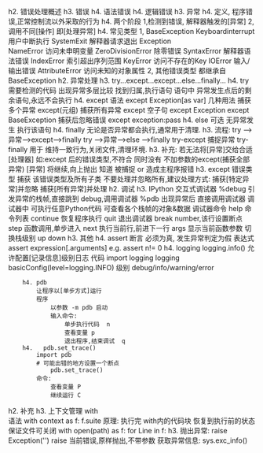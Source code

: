 h2.  错误处理概述
    h3.   错误
        h4. 语法错误
        h4. 逻辑错误
    h3.   异常
        h4.   定义, 程序错误,正常控制流以外采取的行为
        h4.   两个阶段
            1,检测到错误, 解释器触发的[异常]
            2,调用不同[操作] 即[处理异常]
        h4.   常见类型
            1, BaseException
                Keyboardinterrupt 用户中断执行
                SystemExit  解释器请求退出
                Exception  
                    NameError   访问未申明变量
                    ZeroDivisionError  除零错误
                    SyntaxError  解释器语法错误
                    IndexError   索引超出序列范围
                    KeyError     访问不存在的Key
                    IOError      输入/输出错误
                    AttributeError  访问未知的对象属性
            2, 其他错误类型
                都继承自BaseException
h2.  异常处理
    h3.   try...except...except...else...finally...
        h4.   try  
            需要检测的代码
            出现异常多层比较
            找到归属,执行语句
            语句中 异常发生点后的剩余语句,永远不会执行
        h4.   except
            语法  except Exception[as var]
            几种用法
                捕获多个异常
                    except(元组)
                捕获所有异常
                    except 空子句
                    except Exception
                    except BaseException
            捕获后忽略错误
                except exception:pass
        h4.   else
            可选
            无异常发生 执行该语句
        h4.   finally
            无论是否异常都会执行,通常用于清理.
    h3.   流程:
        try -->异常-->except-->finally
        try -->异常-->else -->finally
        try-except 捕捉异常
        try-finally 用于 维持一致行为,关闭文件,清理环境.
    h3.   补充:
        若无法将[异常]交给合适[处理器]
            如:except 后的错误类型,不符合
            同时没有 不加参数的except(捕获全部异常)
        [异常] 将继续,向上抛出
        知道 被捕捉 or 造成主程序报错
    h3.   except 错误类型
        捕获 该错误类型及所有子类
        不要处理并忽略所有,建议处理方式:
            捕获[特定异常]并忽略
            捕获[所有异常]并处理
h2.  调试
    h3.   IPython 交互式调试器
        %debug  引发异常的栈帧,直接跳到 debug,调用调试器
        %pdb    出现异常后 直接调用调试器
        调试器中 可执行任意Python代码
                 可查看各个栈帧的对象&数据
        调试器命令
            help  命令列表
            continue 恢复程序执行
            quit  退出调试器
            break  number,该行设置断点
            step  函数调用,单步进入
            next  执行当前行,前进下一行
            args   显示当前函数参数
            切换栈级别
                up down
    h3.  其他
        h4. assert
            断言 必须为真, 发生异常判定为假
            表达式 assert expression[.arguments]
            e.g.  assert n!= 0
        h4. logging
            logging.info()  允许配置[记录信息]级别日志
            代码
                import logging   logging basicConfig(level=logging.INFO)
            级别 debug/info/warning/error
    
        h4. pdb
            让程序以[单步方式]运行
            程序
                以参数 -m pdb 启动
                输入命令:
                    单步执行代码  n
                    查看变量 p
                    退出程序,结束调试  q
        h4.   pdb.set_trace()
            import pdb 
            # 可能出错的地方设置一个断点
                pdb.set_trace()
            命令:
                查看变量 P
                继续运行 C

h2.  补充
    h3.   上下文管理 with   
        语法 with context as f:
                f.suite
        原理:
            执行完 with内的代码块
            恢复到执行前的状态
        保证文件可关闭 with open(path) as f:
                           for Line in f:
    h3.  抛出异常:
        raise Exception('')
        raise 当前错误,原样抛出,不带参数
        获取异常信息:
            sys.exc_info()


